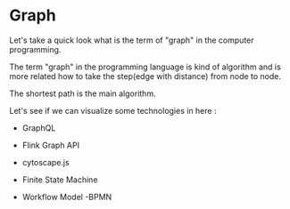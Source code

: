 # Graph

Let's take a quick look what is the term of "graph" in the computer programming.  

The term "graph" in the programming language is kind of algorithm and is more related how to take the step(edge with distance) from node to node.  

The shortest path is the main algorithm.

Let's see if we can visualize some technologies in here :


- GraphQL

- Flink Graph API

- cytoscape.js

- Finite State Machine

- Workflow Model
	-BPMN